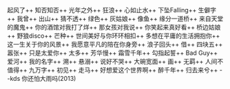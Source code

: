 起风了++
知否知否++
光年之外++
狂浪++
心如止水++
下坠Falling++
生僻字++
我曾++
出山++
猜不透++
绿色++
灰姑娘++
像鱼++
缘分一道桥++
来自天堂的魔鬼++
你的酒馆对我打了烊++
那女孩对我说++
你笑起来真好看++
桥边姑娘++
野狼disco++
芒种++
世间美好与你环环相扣++
多想在平庸的生活拥抱你++
这一生关于你的风景++
我愿意平凡的陪在你身旁++
浪子回头++
借++
四块五++
嚣张++
只是太爱你++
太多++
芳华慢++
霜雪千年++
勾指起誓++
Bad Guy++
爱河++
我的名字++
溯++
悬溺++
说好不哭++
大碗宽面++
画++
无羁++
人间不值得++
九万字++
初见++
走马++
好想爱这个世界啊++
醉千年++
归去来兮++
--kds
你还怕大雨吗(2013)